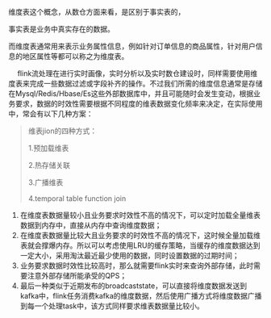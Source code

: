 维度表这个概念，从数仓方面来看，是区别于事实表的，

事实表是业务中真实存在的数据。

而维度表通常用来表示业务属性信息，例如针对订单信息的商品属性，针对用户信息的地区属性等都可以称之为维度表。

  flink流处理在进行实时画像，实时分析以及实时数仓建设时，同样需要使用维度表来完成一些数据过滤或字段补齐的操作。不过我们所需的维度信息通常是存储在Mysql/Redis/Hbase/Es这些外部数据库中，并且可能随时会发生变动，根据业务要求，数据的时效性需要根据不同程度的维表数据变化频率来决定，在实际使用中，常会有以下几种方案：

> 维表jion的四种方式：
>
> 1.预加载维表
>
> 2.热存储关联
>
> 3.广播维表
>
> 4.temporal table function join



1. 在维度表数据量较小且业务要求时效性不高的情况下，可以定时加载全量维表数据到内存中，直接从内存中查询维度数据；
2. 在维度表数据量比较大且业务要求的时效性不高的情况下，这时候全量加载维表就会撑爆内存。所以可以考虑使用LRU的缓存策略，当缓存的维度数据达到一定大小，采用淘汰最近最少使用的数据，同时设置数据的过期时间；
3. 业务要求数据时效性比较高时，那么就需要flink实时来查询外部存储，此时需要注意外部存储所能承受的QPS；
4. 最后一种类似于近期发布的broadcaststate，可以直接将维度数据发送到kafka中，flink任务消费kafka的维度数据，然后使用广播方式将维度数据广播到每一个处理task中，该方式同样要求维表数据量比较小。






